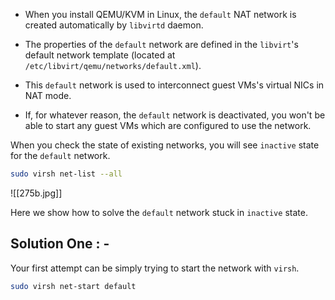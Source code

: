 - When you install QEMU/KVM in Linux, the `default` NAT network is created automatically by `libvirtd` daemon. 

- The properties of the `default` network are defined in the `libvirt`'s default network template (located at `/etc/libvirt/qemu/networks/default.xml`). 

- This `default` network is used to interconnect guest VMs's virtual NICs in NAT mode.

- If, for whatever reason, the `default` network is deactivated, you won't be able to start any guest VMs which are configured to use the network.

When you check the state of existing networks, you will see `inactive` state for the `default` network.


```bash
sudo virsh net-list --all
```

![[275b.jpg]]

Here we show how to solve the `default` network stuck in `inactive` state.

## Solution One : -

Your first attempt can be simply trying to start the network with `virsh`.


```bash
sudo virsh net-start default
```

